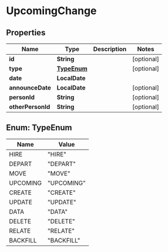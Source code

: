 

# UpcomingChange


## Properties

| Name | Type | Description | Notes |
|------------ | ------------- | ------------- | -------------|
|**id** | **String** |  |  [optional] |
|**type** | [**TypeEnum**](#TypeEnum) |  |  [optional] |
|**date** | **LocalDate** |  |  |
|**announceDate** | **LocalDate** |  |  [optional] |
|**personId** | **String** |  |  [optional] |
|**otherPersonId** | **String** |  |  [optional] |



## Enum: TypeEnum

| Name | Value |
|---- | -----|
| HIRE | &quot;HIRE&quot; |
| DEPART | &quot;DEPART&quot; |
| MOVE | &quot;MOVE&quot; |
| UPCOMING | &quot;UPCOMING&quot; |
| CREATE | &quot;CREATE&quot; |
| UPDATE | &quot;UPDATE&quot; |
| DATA | &quot;DATA&quot; |
| DELETE | &quot;DELETE&quot; |
| RELATE | &quot;RELATE&quot; |
| BACKFILL | &quot;BACKFILL&quot; |




